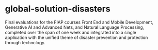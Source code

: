 # global-solution-disasters
Final evaluations for the FIAP courses Front End and Mobile Development, Generative AI and Advanced Nets, and Natural Language Processing, completed over the span of one week and integrated into a single application with the unified theme of disaster prevention and protection through technology.
